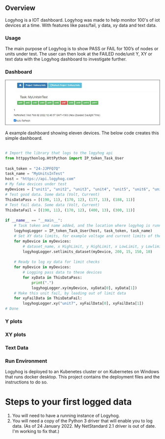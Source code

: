 ## Overview

Logyhog is a IOT dashboard. Logyhog was made to help monitor 100's of iot devices at a time. With features like pass/fail, y data, xy data and text data.

### Usage

The main purpose of Logyhog is to show PASS or FAIL for 100’s of nodes or units under test.
The user can then look at the FAILED node/unit Y, XY or text data with the Logyhog dashboard to investigate further.

### Dashboard

![Example Dashboard](images/sets_one_fail.png)

A example dashboard showing eleven devices. The below code creates this simple dashboard.

```python

# Import the library that logs to the logyhog api
from httppythonlog.HttPython import IP_token_Task_User

task_token = "24-JJPFQ7Q"
task_name = "MyUnitsInTest"
host = "https://api.logyhog.com"
# My fake devices under test
myDevices = ["unit1", "unit2", "unit3", "unit4", "unit5", "unit6", "unit7", "unit8", "unit9", "unit10", "unit11"]
# Test good data. Some data (Volt, Current)
ThisDataPass = [(190, 11), (170, 12), (177, 13), (188, 11)]
# Test fail data. Some data (Volt, Current)
ThisDataFail = [(190, 11), (170, 12), (400, 13), (300, 11)]

if __name__ == "__main__":
    # Task token and name added, and the location where logyhog is running, could be localhost
    logyhogLogger = IP_token_Task_User(host, task_token, task_name)
    # Set XY data limits, for example voltage and current limits of the data
    for myDevice in myDevices:
        # dataset_name, x HighLimit, y HighLimit, x LowLimit, y Lowlimit
        logyhogLogger.setlimits_dataset(myDevice, 200, 15, 150, 10)

    # Ready to log xy data for limit checks
    for myDevice in myDevices:
        # Logging pass data to these devices
        for xyData in ThisDataPass:
            print(".")
            logyhogLogger.xy(myDevice, xyData[0], xyData[1])
    # Make this unit fail, by loading out of limit data
    for xyFailData in ThisDataFail:
        logyhogLogger.xy("unit7", xyFailData[0], xyFailData[1])
# Done
```

### Y plots

### XY plots

### Text Data

### Run Environment

Logyhog is deployed to an Kubenetes cluster or on Kubernetes on Windows that runs docker desktop. This project contains the deployment files and the instructions to do so.

# Steps to your first logged data

1. You will need to have a running instance of Logyhog.
2. You will need a copy of the Python 3 driver that will enable you to log data.
(As of 24 January 2022. My NetStandard 2.1 driver is out of date. I'm working to fix that.)
